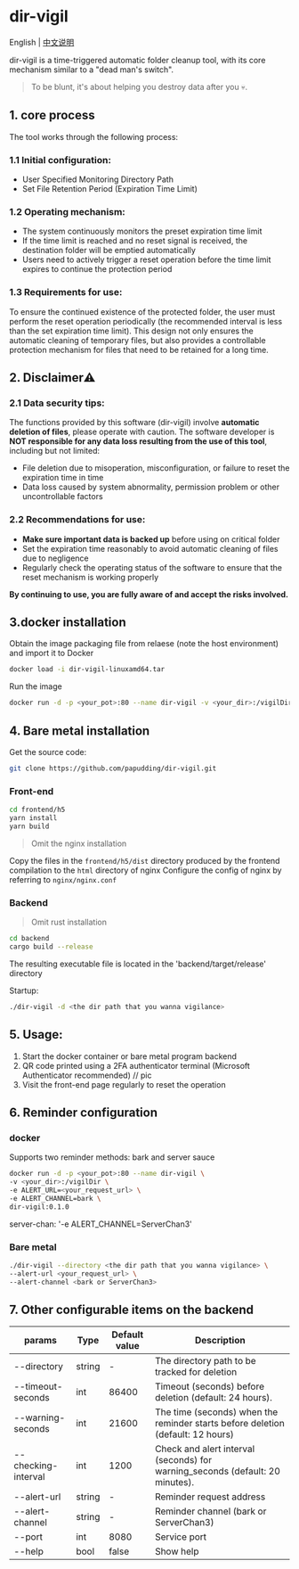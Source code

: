 # dir-vigil
English | [中文说明](./README_ZH-CN.md) 

dir-vigil is a time-triggered automatic folder cleanup tool, with its core mechanism similar to a "dead man's switch". 

> To be blunt, it's about helping you destroy data after you 💀.

## 1. core process
The tool works through the following process:

### 1.1 Initial configuration:
- User Specified Monitoring Directory Path
- Set File Retention Period (Expiration Time Limit)

### 1.2 Operating mechanism:
- The system continuously monitors the preset expiration time limit
- If the time limit is reached and no reset signal is received, the destination folder will be emptied automatically
- Users need to actively trigger a reset operation before the time limit expires to continue the protection period

### 1.3 Requirements for use:
To ensure the continued existence of the protected folder, the user must perform the reset operation periodically (the recommended interval is less than the set expiration time limit). This design not only ensures the automatic cleaning of temporary files, but also provides a controllable protection mechanism for files that need to be retained for a long time.

## 2. Disclaimer⚠️
### 2.1 Data security tips:
The functions provided by this software (dir-vigil) involve **automatic deletion of files**, please operate with caution. The software developer is **NOT responsible for any data loss resulting from the use of this tool**, including but not limited:

- File deletion due to misoperation, misconfiguration, or failure to reset the expiration time in time
- Data loss caused by system abnormality, permission problem or other uncontrollable factors
### 2.2 Recommendations for use:

- **Make sure important data is backed up** before using on critical folder
- Set the expiration time reasonably to avoid automatic cleaning of files due to negligence
- Regularly check the operating status of the software to ensure that the reset mechanism is working properly

**By continuing to use, you are fully aware of and accept the risks involved.**

## 3.docker installation
Obtain the image packaging file from relaese (note the host environment) and import it to Docker
```bash
docker load -i dir-vigil-linuxamd64.tar
```
Run the image
```bash
docker run -d -p <your_pot>:80 --name dir-vigil -v <your_dir>:/vigilDir dir-vigil:0.1.0
```

## 4. Bare metal installation
Get the source code:
```bash
git clone https://github.com/papudding/dir-vigil.git
```
### Front-end
```bash
cd frontend/h5
yarn install
yarn build
```
> Omit the nginx installation

Copy the files in the `frontend/h5/dist` directory produced by the frontend compilation to the `html` directory of nginx
Configure the config of nginx by referring to `nginx/nginx.conf`

### Backend
> Omit rust installation

```bash
cd backend
cargo build --release
```
The resulting executable file is located in the 'backend/target/release' directory

Startup:
```bash
./dir-vigil -d <the dir path that you wanna vigilance>
```

## 5. Usage:
1. Start the docker container or bare metal program backend
2. QR code printed using a 2FA authenticator terminal (Microsoft Authenticator recommended)
// pic
3. Visit the front-end page regularly to reset the operation

## 6. Reminder configuration
### docker
Supports two reminder methods: bark and server sauce
```bash
docker run -d -p <your_pot>:80 --name dir-vigil \
-v <your_dir>:/vigilDir \
-e ALERT_URL=<your_request_url> \
-e ALERT_CHANNEL=bark \
dir-vigil:0.1.0
```
server-chan: '-e ALERT_CHANNEL=ServerChan3'

### Bare metal
```bash
./dir-vigil --directory <the dir path that you wanna vigilance> \
--alert-url <your_request_url> \
--alert-channel <bark or ServerChan3>
```

## 7. Other configurable items on the backend
| params | Type | Default value | Description |
| --- | --- | --- | --- |
| --directory | string | - | The directory path to be tracked for deletion |
| --timeout-seconds | int | 86400 | Timeout (seconds) before deletion (default: 24 hours).
| --warning-seconds | int | 21600 | The time (seconds) when the reminder starts before deletion (default: 12 hours) |
| --checking-interval | int | 1200 | Check and alert interval (seconds) for warning_seconds (default: 20 minutes).
| --alert-url | string | - | Reminder request address |
| --alert-channel | string | - | Reminder channel (bark or ServerChan3) |
| --port | int | 8080 | Service port |
| --help | bool | false | Show help |